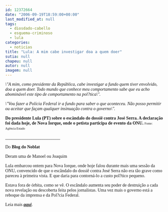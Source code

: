 ```yaml
---
id: 12372664
date: "2006-09-19T18:59:00+00:00"
last_modified_at: null
tags:
  - diosdado-cabello
  - esquema-criminoso
  - lula
categories:
  - noticias
title: "Lula: A mim cabe investigar doa a quem doer"
sutia: null
chapeu: null
autor: null
imagem: null
---
```

<p><P><FONT face=Verdana><EM>\"A mim, como presidente da República, cabe investigar a fundo quem tiver envolvido, doa a quem doer. Todo mundo que conhece meu comportamento sabe que eu acho abominável este tipo de comportamento na pol?tica\".</EM></FONT></P></p>
<p><P><FONT face=Verdana><EM>\"Vou fazer a Policia Federal ir a fundo para saber o que aconteceu. Não posso permitir ou aceitar que façam qualquer insinuação contra o governo\".</EM></FONT></P></p>
<p><P><FONT face=Verdana><STRONG>Do presidente Lula (PT) sobre o escândalo do dossiê contra José Serra. A declaração foi dada&nbsp;hoje, de&nbsp;Nova Iorque,&nbsp;onde o petista participa de evento da ONU.</STRONG> <FONT size=1>Fonte: Agência Estado</FONT>&nbsp;&nbsp;</FONT></P></p>
<p><P><FONT face=Verdana>_________________________</FONT></P></p>
<p><P><FONT face=Verdana>Do <STRONG>Blog do Noblat</STRONG></FONT></P></p>
<p><P><A name=post25734><FONT face=Verdana>Deram uma de Manoel ou Joaquim</FONT></P></A></p>
<p><P class=fontPadrao><FONT face=Verdana></FONT></p>
<p><P><FONT face=Verdana>Lula embarcou ontem para Nova Iorque, onde hoje falou durante mais uma sessão da ONU, convencido de que o escândalo do dossiê contra José Serra não era tão grave como pareceu à primeira vista. E que daria para contorná-lo a custo pol?tico pequeno.</FONT></P></p>
<p><P><FONT face=Verdana>Estava fora de órbita, como se vê. O escândalo aumenta seu poder de destruição a cada nova revelação ou descoberta feita pelos jornalistas. Uma vez mais o governo está a reboque da imprensa e da Pol?cia Federal.</FONT></P></p>
<p><P><FONT face=Verdana>Leia mais <A href=\"https://www.noblat.com.br/\" target=_blank><STRONG><EM>aqui</EM></STRONG></A>. </FONT></P> </p>
